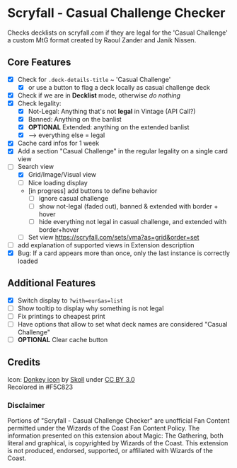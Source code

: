 # Scryfall - Casual Challenge Checker

Checks decklists on scryfall.com if they are legal for the 'Casual Challenge' a custom MtG format created by Raoul Zander and Janik Nissen.

## Core Features

- [x] Check for `.deck-details-title` ~ 'Casual Challenge'
  - [x] or use a button to flag a deck locally as casual challenge deck
- [x] Check if we are in **Decklist** mode, otherwise _do nothing_
- [x] Check legality:
  - [x] Not-Legal: Anything that's not **legal** in Vintage (API Call?)
  - [x] Banned: Anything on the banlist
  - [x] **OPTIONAL** Extended: anything on the extended banlist
  - [x] --> everything else = legal
- [x] Cache card infos for 1 week
- [x] Add a section "Casual Challenge" in the regular legality on a single card view
- [ ] Search view
  - [x] Grid/Image/Visual view
  - [ ] Nice loading display
  - [in progress] add buttons to define behavior
    - [ ] ignore casual challenge
    - [ ] show not-legal (faded out), banned & extended with border + hover
    - [ ] hide everything not legal in casual challenge, and extended with border+hover
  - [ ] Set view https://scryfall.com/sets/vma?as=grid&order=set
- [ ] add explanation of supported views in Extension description
- [x] Bug: If a card appears more than once, only the last instance is correctly loaded

## Additional Features

- [x] Switch display to `?with=eur&as=list`
- [ ] Show tooltip to display why something is not legal
- [ ] Fix printings to cheapest print
- [ ] Have options that allow to set what deck names are considered "Casual Challenge"
- [ ] **OPTIONAL** Clear cache button

## Credits

Icon: [Donkey icon](https://game-icons.net/1x1/skoll/donkey.html) by [Skoll](https://game-icons.net/) under [CC BY 3.0](http://creativecommons.org/licenses/by/3.0/)  
Recolored in #F5C823

### Disclaimer

Portions of "Scryfall - Casual Challenge Checker" are unofficial Fan Content permitted under the Wizards of the Coast Fan Content Policy. The information 
presented on this extension about Magic: The Gathering, both literal and graphical, is copyrighted by Wizards of the Coast.
This extension is not produced, endorsed, supported, or affiliated with Wizards of the Coast.
